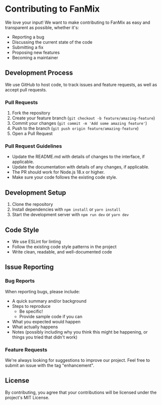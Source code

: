 # Contributing to FanMix

We love your input! We want to make contributing to FanMix as easy and transparent as possible, whether it's:

- Reporting a bug
- Discussing the current state of the code
- Submitting a fix
- Proposing new features
- Becoming a maintainer

## Development Process

We use GitHub to host code, to track issues and feature requests, as well as accept pull requests.

### Pull Requests

1. Fork the repository
2. Create your feature branch (`git checkout -b feature/amazing-feature`)
3. Commit your changes (`git commit -m 'Add some amazing feature'`)
4. Push to the branch (`git push origin feature/amazing-feature`)
5. Open a Pull Request

### Pull Request Guidelines

- Update the README.md with details of changes to the interface, if applicable.
- Update the documentation with details of any changes, if applicable.
- The PR should work for Node.js 18.x or higher.
- Make sure your code follows the existing code style.

## Development Setup

1. Clone the repository
2. Install dependencies with `npm install` or `yarn install`
3. Start the development server with `npm run dev` or `yarn dev`

## Code Style

- We use ESLint for linting
- Follow the existing code style patterns in the project
- Write clean, readable, and well-documented code

## Issue Reporting

### Bug Reports

When reporting bugs, please include:

- A quick summary and/or background
- Steps to reproduce
  - Be specific!
  - Provide sample code if you can
- What you expected would happen
- What actually happens
- Notes (possibly including why you think this might be happening, or things you tried that didn't work)

### Feature Requests

We're always looking for suggestions to improve our project. Feel free to submit an issue with the tag "enhancement".

## License

By contributing, you agree that your contributions will be licensed under the project's MIT License. 